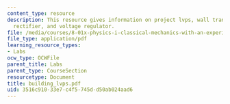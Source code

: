 ```yaml
---
content_type: resource
description: This resource gives information on project lvps, wall transformer, bridge
  rectifier, and voltage regulator.
file: /media/courses/8-01x-physics-i-classical-mechanics-with-an-experimental-focus-fall-2002/3516c91033e7c4f5745dd50ab024aad6_building_lvps.pdf
file_type: application/pdf
learning_resource_types:
- Labs
ocw_type: OCWFile
parent_title: Labs
parent_type: CourseSection
resourcetype: Document
title: building_lvps.pdf
uid: 3516c910-33e7-c4f5-745d-d50ab024aad6
---
```

